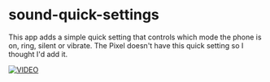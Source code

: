 # sound-quick-settings
This app adds a simple quick setting that controls which mode the phone is on, ring, silent or vibrate.
The Pixel doesn't have this quick setting so I thought I'd add it.

[![VIDEO](http://img.youtube.com/vi/X_UN7yV5LCI/0.jpg)](https://www.youtube.com/watch?v=X_UN7yV5LCI)
